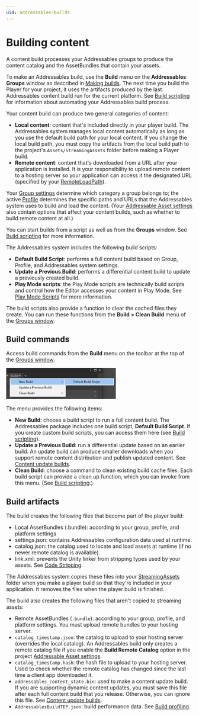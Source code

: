 ```yaml
---
uid: addressables-builds
---
```


# Building content

A content build processes your Addressables groups to produce the content catalog and the AssetBundles that contain your assets.

To make an Addressables build, use the __Build__ menu on the __Addressables Groups__ window as described in [Making builds]. The next time you build the Player for your project, it uses the artifacts produced by the last Addressables content build run for the current platform. See [Build scripting] for information about automating your Addressables build process.

Your content build can produce two general categories of content:

* __Local content__:  content that's included directly in your player build. The Addressables system manages local content automatically as long as you use the default build path for your local content. If you change the local build path, you must copy the artifacts from the local build path to the project's `Assets/StreamingAssets` folder before making a Player build.
* __Remote content__:  content that's downloaded from a URL after your application is installed. It is your responsibility to upload remote content to a hosting server so your application can access it the designated URL (specified by your [RemoteLoadPath]).

Your [Group settings] determine which category a group belongs to; the active [Profile] determines the specific paths and URLs that the Addressables system uses to build and load the content. (Your [Addressable Asset settings] also contain options that affect your content builds, such as whether to build remote content at all.)

You can start builds from a script as well as from the __Groups__ window. See [Build scripting] for more information. 

The Addressables system includes the following build scripts:

* __Default Build Script__:  performs a full content build based on Group, Profile, and Addressables system settings.
* __Update a Previous Build__:  performs a differential content build to update a previously created build.
* __Play Mode scripts__:  the Play Mode scripts are technically build scripts and control how the Editor accesses your content in Play Mode. See [Play Mode Scripts] for more information.

The build scripts also provide a function to clear the cached files they create. You can run these functions from the __Build > Clean Build__ menu of the [Groups window].

## Build commands

Access build commands from the __Build__ menu on the toolbar at the top of the [Groups window].

![](images/addr_groups_bs.png)

The menu provides the following items:

* __New Build__:  choose a build script to run a full content build. The Addressables package includes one build script, __Default Build Script__. If you create custom build scripts, you can access them here (see [Build scripting]).
* __Update a Previous Build__:  run a differential update based on an earlier build. An update build can produce smaller downloads when you support remote content distribution and publish updated content. See [Content update builds].
* __Clean Build__:  choose a command to clean existing build cache files. Each build script can provide a clean up function, which you can invoke from this menu. (See [Build scripting].)

## Build artifacts

The build creates the following files that become part of the player build:

* Local AssetBundles (.bundle):  according to your group, profile, and platform settings
* settings.json:  contains Addressables configuration data used at runtime.
* catalog.json:  the catalog used to locate and load assets at runtime (if no newer remote catalog is available).
* link.xml:  prevents the Unity linker from stripping types used by your assets. See [Code Stripping].

The Addressables system copies these files into your [StreamingAssets] folder when you make a player build so that they're included in your application. It removes the files when the player build is finished.

The build also creates the following files that aren't copied to streaming assets:

* Remote AssetBundles (`.bundle`):  according to your group, profile, and platform settings. You must upload remote bundles to your hosting server.
* `catalog_timestamp.json`:  the catalog to upload to your hosting server (overrides the local catalog). An Addressables build only creates a remote catalog file if you enable the __Build Remote Catalog__ option in the project [Addressable Asset settings].
* `catalog_timestamp.hash`:  the hash file to upload to your hosting server. Used to check whether the remote catalog has changed since the last time a client app downloaded it.
* `addressables_content_state.bin`:  used to make a content update build. If you are supporting dynamic content updates, you must save this file after each full content build that you release. Otherwise, you can ignore this file. See [Content update builds].
* `AddressablesBuildTEP.json`:  build performance data. See [Build profiling]. 


[Addressable Asset settings]: xref:addressables-asset-settings		
[Build profiling]: xref:addressables-build-profile-log		
[Build scripting]: xref:addressables-api-build-player-content		
[Code Stripping]: xref:ManagedCodeStripping	
[Content update builds]:  xref:addressables-content-update-builds
[Group settings]: xref:addressables-group-settings		
[Groups window]: xref:addressables-groups#groups-window		
[Making builds]: xref:addressables-building-content		
[Play Mode Scripts]: xref:addressables-groups#play-mode-scripts		
[Profile]: xref:addressables-profiles	
[RemoteLoadPath]: xref:addressables-profiles
[StreamingAssets]: xref:StreamingAssets		
[Building Addressables content with Player builds]: #build-with-player
[Build Settings]: xref:PublishingBuilds
[BuildPipeline.BuildPlayer]: xref:UnityEditor.BuildPipeline.BuildPlayer(UnityEditor.BuildPlayerOptions)
